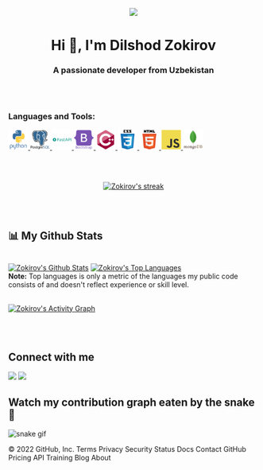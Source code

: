 



<p align="center">
  <img width="45%" height="auto" src="https://media-exp1.licdn.com/dms/image/C4E03AQFkwEitB38QiA/profile-displayphoto-shrink_800_800/0/1651070598753?e=1660780800&v=beta&t=HLNjqG6fLNmrmXmG9FlfXlXH55rkaM5THvuOYXRclvg" />
  </p>
<h1 align="center">Hi 👋, I'm Dilshod Zokirov</h1>
<h3 align="center">A passionate developer from Uzbekistan</h3>

<br>
<br>

<h3 align="left">Languages and Tools:</h3>
<a href="https://getbootstrap.com" target="_blank"> <img src="https://raw.githubusercontent.com/devicons/devicon/master/icons/python/python-original-wordmark.svg" alt="python" width="40" height="40"/> </a>
  <a href="https://getbootstrap.com" target="_blank"> <img src="https://raw.githubusercontent.com/devicons/devicon/master/icons/postgresql/postgresql-original-wordmark.svg" alt="postgresql" height="40"/> </a>
   <a href="https://getbootstrap.com" target="_blank"> <img src="https://raw.githubusercontent.com/devicons/devicon/master/icons/fastapi/fastapi-original-wordmark.svg" alt="fastapi" width="40" height="40"/> </a>
<a href="https://getbootstrap.com" target="_blank"> <img src="https://raw.githubusercontent.com/devicons/devicon/master/icons/bootstrap/bootstrap-plain-wordmark.svg" alt="bootstrap" width="40" height="40"/> </a> <a href="https://www.w3schools.com/cpp/" target="_blank"> <img src="https://raw.githubusercontent.com/devicons/devicon/master/icons/cplusplus/cplusplus-original.svg" alt="cplusplus" width="40" height="40"/> </a> <a href="https://www.w3schools.com/css/" target="_blank"> <img src="https://raw.githubusercontent.com/devicons/devicon/master/icons/css3/css3-original-wordmark.svg" alt="css3" width="40" height="40"/> </a> <a href="https://www.w3.org/html/" target="_blank"> <img src="https://raw.githubusercontent.com/devicons/devicon/master/icons/html5/html5-original-wordmark.svg" alt="html5" width="40" height="40"/> </a> <a href="https://developer.mozilla.org/en-US/docs/Web/JavaScript" target="_blank"> <img src="https://raw.githubusercontent.com/devicons/devicon/master/icons/javascript/javascript-original.svg" alt="javascript" width="40" height="40"/> </a> <a href="https://www.mongodb.com/" target="_blank"> <img src="https://raw.githubusercontent.com/devicons/devicon/master/icons/mongodb/mongodb-original-wordmark.svg" alt="mongodb" width="40" height="40"/> </a> </p>

<br>
<br>
<p align="center">
    <a href="https://github.com/DilshodZokirov/github-readme-streak-stats">
        <img title="🔥 Get streak stats for your profile at git.io/streak-stats" alt="Zokirov's streak" src="https://github-readme-streak-stats.herokuapp.com/?user=dilshodzokirov&theme=black-ice&hide_border=true&stroke=0000&background=060A0CD0"/>
    </a>
</p>


<br>
<br>


## 📊 My Github Stats

  <br/>
    <a href="https://github.com/narayanbavisetti/github-readme-stats"><img alt="Zokirov's Github Stats" src="https://github-readme-stats.vercel.app/api?username=dilshodzokirov&show_icons=true&count_private=true&theme=react&hide_border=true&bg_color=0D1117" /></a>
  <a href="https://github.com/narayanbavisetti/github-readme-stats"><img alt="Zokirov's Top Languages" src="https://github-readme-stats.vercel.app/api/top-langs/?username=dilshodzokirov&langs_count=8&count_private=true&layout=compact&theme=react&hide_border=true&bg_color=0D1117" /></a>
  <br/>
  <b>Note:</b> Top languages is only a metric of the languages my public code consists of and doesn't reflect experience or skill level.


<br/>
<br/>

<a href="https://github.com/DilshodZokirov/github-readme-activity-graph"><img alt="Zokirov's Activity Graph" src="https://activity-graph.herokuapp.com/graph?username=narayanbavisetti&bg_color=0D1117&color=5BCDEC&line=5BCDEC&point=FFFFFF&hide_border=true" /></a>

<br/>
<br/>


## Connect with me
<p align="left">

<a href = "https://www.linkedin.com/in/dilshod-zokirov-97a044239/"><img src="https://img.icons8.com/fluent/48/000000/linkedin.png"/></a>
<a href = "https://www.instagram.com/crazy_coder2001.20.01/"><img src="https://img.icons8.com/fluent/48/000000/instagram-new.png"/></a>


</p>


## Watch my contribution graph eaten by the snake🐍
![snake gif](https://github.com/narayanbavisetti/narayanbavisetti/blob/output/github-contribution-grid-snake.gif)

© 2022 GitHub, Inc.
Terms
Privacy
Security
Status
Docs
Contact GitHub
Pricing
API
Training
Blog
About
